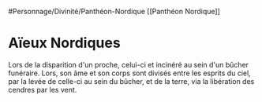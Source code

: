 #Personnage/Divinité/Panthéon-Nordique [[Panthéon Nordique]] 
# Aïeux Nordiques
Lors de la disparition d'un proche, celui-ci et incinéré au sein d'un bûcher funéraire. Lors, son âme et son corps sont divisés entre les esprits du ciel, par la levée de celle-ci au sein du bûcher, et de la terre, via la libération des cendres par les vent.